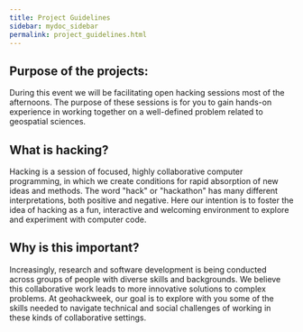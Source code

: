 ```yaml
---
title: Project Guidelines
sidebar: mydoc_sidebar
permalink: project_guidelines.html
---
```


## Purpose of the projects:

During this event we will be facilitating open hacking sessions most of the afternoons. The purpose of these sessions is for you to gain hands-on experience in working together on a well-defined problem related to geospatial sciences.

## What is hacking?

Hacking is a session of focused, highly collaborative computer programming, in which we create conditions for rapid absorption of new ideas and methods. The word "hack" or "hackathon" has many different interpretations, both positive and negative. Here our intention is to foster the idea of hacking as a fun, interactive and welcoming environment to explore and experiment with computer code.  

## Why is this important?

Increasingly, research and software development is being conducted across groups of people with diverse skills and backgrounds. We believe this collaborative work leads to more innovative solutions to complex problems. At geohackweek, our goal is to explore with you some of the skills needed to navigate technical and social challenges of working in these kinds of collaborative settings.
